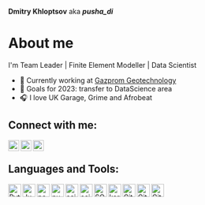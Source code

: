 **Dmitry Khloptsov** aka ***pusha_di***

# About me
I'm Team Leader | Finite Element Modeller | Data Scientist

- 💼 Currently working at [Gazprom Geotechnology](http://geotech.gazprom.ru)
- 🎯 Goals for 2023: transfer to DataScience area
- 🎧 I love UK Garage, Grime and Afrobeat

## Connect with me:
[<img align="left" alt="pusha_di | Telegram" width="22px" src="https://cdn.jsdelivr.net/npm/simple-icons@9.11.0/icons/telegram.svg" />][telegram]
[<img align="left" alt="pusha_di | LinkedIn" width="22px" src="https://cdn.jsdelivr.net/npm/simple-icons@v3/icons/linkedin.svg" />][linkedin]
[<img align="left" alt="pusha_di | Instagram" width="22px" src="https://cdn.jsdelivr.net/npm/simple-icons@v3/icons/instagram.svg" />][instagram]

<br />

## Languages and Tools:
<img align="left" alt="Python" width="26px" src="https://cdn.jsdelivr.net/npm/simple-icons@9.11.0/icons/python.svg" />
<img align="left" alt="Jupyter" width="26px" src="https://cdn.jsdelivr.net/npm/simple-icons@9.11.0/icons/jupyter.svg" />
<img align="left" alt="pandas" width="26px" src="https://cdn.jsdelivr.net/npm/simple-icons@9.11.0/icons/pandas.svg" />
<img align="left" alt="numpy" width="26px" src="https://cdn.jsdelivr.net/npm/simple-icons@9.11.0/icons/numpy.svg" />
<img align="left" alt="scipy" width="26px" src="https://cdn.jsdelivr.net/npm/simple-icons@9.11.0/icons/scipy.svg" />
<img align="left" alt="scikit_learn" width="26px" src="https://cdn.jsdelivr.net/npm/simple-icons@9.11.0/icons/scikitlearn.svg" />
<img align="left" alt="SQL" width="26px" src="https://cdn.jsdelivr.net/npm/simple-icons@9.11.0/icons/postgresql.svg" />
<img align="left" alt="keras" width="26px" src="https://cdn.jsdelivr.net/npm/simple-icons@9.11.0/icons/keras.svg" />
<img align="left" alt="Git" width="26px" src="https://cdn.jsdelivr.net/npm/simple-icons@9.11.0/icons/git.svg" />
<img align="left" alt="GitHub" width="26px" src="https://cdn.jsdelivr.net/npm/simple-icons@9.11.0/icons/github.svg" />
<img align="left" alt="GitHub" width="26px" src="https://cdn.jsdelivr.net/npm/simple-icons@9.11.0/icons/tensorflow.svg" />

<br />
<br />




[telegram]: https://www.t.me/pusha_d
[linkedin]: https://www.linkedin.com/in/dmitrykhloptsov/
[instagram]: https://www.instagram.com/pusha_di/
